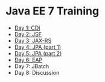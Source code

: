 # Java EE 7 Training

* [Day 1: CDI](./day1-cdi/)
* [Day 2: JSF](./day2-jsf/)
* [Day 3: JAX-RS](./day3-jaxrs/)
* [Day 4: JPA (part 1)](./day4-jpa1/)
* [Day 5: JPA (part 2)](./day5-jpa2/)
* [Day 6: EAP](./day6-eap/)
* Day 7: JBatch
* Day 8: Discussion
